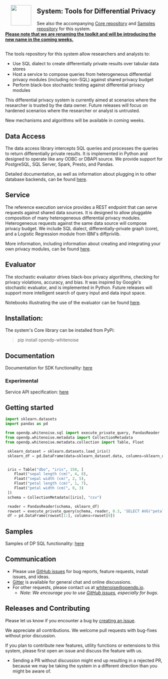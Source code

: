 <a href="https://opendifferentialprivacy.github.io"><img src="images/WhiteNoise Logo/SVG/Logo Mark_grey.svg" align="left" height="65" vspace="8" hspace="18"></a>
## System: Tools for Differential Privacy
See also the accompanying [Core repository](https://github.com/opendifferentialprivacy/whitenoise-core) and [Samples repository](https://github.com/opendifferentialprivacy/whitenoise-samples) for this system. </br>
[**Please note that we are renaming the toolkit and will be introducing the new name in the coming weeks.**](https://projects.iq.harvard.edu/opendp/blog/building-inclusive-community)

##

The tools repository for this system allow researchers and analysts to: 

* Use SQL dialect to create differentially private results over tabular data stores
* Host a service to compose queries from heterogeneous differential privacy modules (including non-SQL) against shared privacy budget
* Perform black-box stochastic testing against differential privacy modules

This differential privacy system is currently aimed at scenarios where the researcher is trusted by the data owner.  Future releases will focus on hardened scenarios where the researcher or analyst is untrusted.  

New mechanisms and algorithms will be available in coming weeks.


## Data Access

The data access library intercepts SQL queries and processes the queries to return differentially private results.  It is implemented in Python and designed to operate like any ODBC or DBAPI source.  We provide support for PostgreSQL, SQL Server, Spark, Presto, and Pandas. 

Detailed documentation, as well as information about plugging in to other database backends, can be found [here](https://github.com/opendifferentialprivacy/whitenoise-samples/tree/master/docs).

## Service

The reference execution service provides a REST endpoint that can serve requests against shared data sources.  It is designed to allow pluggable composition of many heterogeneous differential privacy modules.  Heterogeneous requests against the same data source will compose privacy budget.  We include SQL dialect, differentially-private graph (core), and a Logistic Regression module from IBM's diffprivlib.

More information, including information about creating and integrating your own privacy modules, can be found [here](https://github.com/opendifferentialprivacy/whitenoise-system/tree/master/service).

## Evaluator

The stochastic evaluator drives black-box privacy algorithms, checking for privacy violations, accuracy, and bias.  It was inspired by Google's stochastic evaluator, and is implemented in Python.  Future releases will support more intelligent search of query input and data input space.

Notebooks illustrating the use of the evaluator can be found [here](https://github.com/opendifferentialprivacy/whitenoise-samples/tree/master/evaluator).

## Installation:
The system's Core library can be installed from PyPi:
> pip install opendp-whitenoise

## Documentation
Documentation for SDK functionality: [here](https://opendifferentialprivacy.github.io/whitenoise-samples/docs/api/system/)

### Experimental
Service API specification: [here](https://github.com/opendifferentialprivacy/whitenoise-system/blob/master/service/openapi/swagger.yml)

## Getting started
```python
import sklearn.datasets
import pandas as pd

from opendp.whitenoise.sql import execute_private_query, PandasReader
from opendp.whitenoise.metadata import CollectionMetadata
from opendp.whitenoise.metadata.collection import Table, Float

 sklearn_dataset = sklearn.datasets.load_iris()
 sklearn_df = pd.DataFrame(data=sklearn_dataset.data, columns=sklearn_dataset.feature_names)


 iris = Table("dbo", "iris", 150, [
    Float("sepal length (cm)", 4, 8),
    Float("sepal width (cm)", 2, 5),
    Float("petal length (cm)", 1, 7),
    Float("petal width (cm)", 0, 3)
 ])
 schema = CollectionMetadata([iris], "csv")

 reader = PandasReader(schema, sklearn_df)
 rowset = execute_private_query(schema, reader, 0.3, 'SELECT AVG("petal width (cm)") FROM dbo.iris')
 df = pd.DataFrame(rowset[1:], columns=rowset[0])
```
## Samples
Samples of DP SQL functionality: [here](https://github.com/opendifferentialprivacy/whitenoise-samples/blob/master/data/README.md)

## Communication

- Please use [GitHub issues](https://github.com/opendifferentialprivacy/whitenoise-system/issues) for bug reports, feature requests, install issues, and ideas.
- [Gitter](https://gitter.im/opendifferentialprivacy/WhiteNoise) is available for general chat and online discussions.
- For other requests, please contact us at [whitenoise@opendp.io](mailto:whitenoise@opendp.io).
  - _Note: We encourage you to use [GitHub issues](https://github.com/opendifferentialprivacy/whitenoise-system/issues), especially for bugs._

## Releases and Contributing

Please let us know if you encounter a bug by [creating an issue](https://github.com/opendifferentialprivacy/whitenoise-system/issues).

We appreciate all contributions. We welcome pull requests with bug-fixes without prior discussion.

If you plan to contribute new features, utility functions or extensions to this system, please first open an issue and discuss the feature with us.
  - Sending a PR without discussion might end up resulting in a rejected PR, because we may be taking the system in a different direction than you might be aware of.
